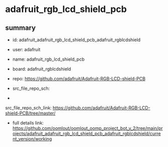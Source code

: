 # adafruit_rgb_lcd_shield_pcb
 
## summary 
* id: adafruit_adafruit_rgb_lcd_shield_pcb_adafruit_rgblcdshield
* user: adafruit
* name: adafruit_rgb_lcd_shield_pcb
* board: adafruit_rgblcdshield
* repo: https://github.com/adafruit/Adafruit-RGB-LCD-shield-PCB



* src_file_repo_sch: 
*
 src_file_repo_sch_link: https://github.com/adafruit/Adafruit-RGB-LCD-shield-PCB/tree/master/
* full details link: https://github.com/oomlout/oomlout_oomp_project_bot_v_2/tree/main/projects/adafruit_adafruit_rgb_lcd_shield_pcb_adafruit_rgblcdshield/current_version/working  






